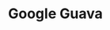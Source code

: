 ---
git: https://github.com/google/guava
logohandle: google_guava
sort: guava
title: Google Guava
website: https://github.com/google/guava
wikipedia: https://en.wikipedia.org/wiki/Google_Guava
---